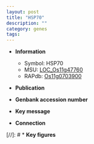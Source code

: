 ```yaml
---
layout: post
title: "HSP70"
description: ""
category: genes
tags: 
---
```


* **Information**  
    + Symbol: HSP70  
    + MSU: [LOC_Os11g47760](http://rice.uga.edu/cgi-bin/ORF_infopage.cgi?orf=LOC_Os11g47760)  
    + RAPdb: [Os11g0703900](http://rapdb.dna.affrc.go.jp/viewer/gbrowse_details/irgsp1?name=Os11g0703900)  

* **Publication**  

* **Genbank accession number**  

* **Key message**  

* **Connection**  

[//]: # * **Key figures**  


